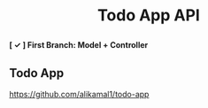 # <p align="center">Todo App API</p>

#### [ ✓ ] First Branch: Model + Controller

## Todo App
<a href="https://github.com/alikamal1/todo-app" target="_blank">https://github.com/alikamal1/todo-app</a>
